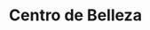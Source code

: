 ---
title: "Centro de Belleza"
url: /santiago/centro-de-belleza-avenida-emilio-prudhomme/
shop: Lebensmittel
---